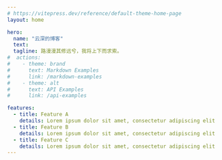 ```yaml
---
# https://vitepress.dev/reference/default-theme-home-page
layout: home

hero:
  name: "云深的博客"
  text: 
  tagline: 路漫漫其修远兮，我将上下而求索。
#  actions:
#    - theme: brand
#      text: Markdown Examples
#      link: /markdown-examples
#    - theme: alt
#      text: API Examples
#      link: /api-examples

features:
  - title: Feature A
    details: Lorem ipsum dolor sit amet, consectetur adipiscing elit
  - title: Feature B
    details: Lorem ipsum dolor sit amet, consectetur adipiscing elit
  - title: Feature C
    details: Lorem ipsum dolor sit amet, consectetur adipiscing elit
---
```


